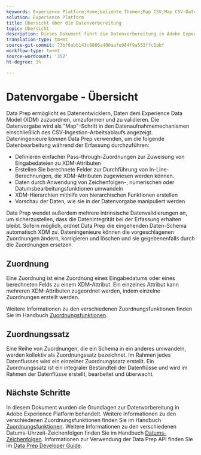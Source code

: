 ```yaml
---
keywords: Experience Platform;Home;beliebte Themen;Map CSV;Map CSV-Datei;CSV-Datei zu xdm zuordnen;CSV zu xdm zuordnen;ui-Handbuch;Mapper;Zuordnung;Datenvorbereitung;Datenvorbereitung;Vorbereiten von Daten;
solution: Experience Platform
title: Übersicht über die Datenvorbereitung
topic: Übersicht
description: Dieses Dokument führt die Datenvorbereitung in Adobe Experience Platform ein.
translation-type: tm+mt
source-git-commit: 73bf6abb143c0866a400aafe984f9a553ffc1abf
workflow-type: tm+mt
source-wordcount: '352'
ht-degree: 1%

---
```



# Datenvorgabe - Übersicht

Data Prep ermöglicht es Datenentwicklern, Daten dem Experience Data Model (XDM) zuzuordnen, umzuformen und zu validieren. Die Datenvorgabe wird als &quot;Map&quot;-Schritt in den Datenaufnahmemechanismen einschließlich des CSV-Ingestion-Arbeitsablaufs angezeigt. Dateningenieure können Data Prep verwenden, um die folgende Datenbearbeitung während der Erfassung durchzuführen:

- Definieren einfacher Pass-through-Zuordnungen zur Zuweisung von Eingabedateien zu XDM-Attributen
- Erstellen Sie berechnete Felder zur Durchführung von In-Line-Berechnungen, die XDM-Attributen zugewiesen werden können.
- Daten durch Anwendung von Zeichenfolgen-, numerischen oder Datumsbearbeitungsfunktionen umwandeln
- XDM-Hierarchien mithilfe von hierarchischen Funktionen erstellen
- Vorschau der Daten, wie sie in der Datenvorgabe manipuliert werden

Data Prep wendet außerdem mehrere intrinsische Datenvalidierungen an, um sicherzustellen, dass die Datenintegrität bei der Erfassung erhalten bleibt. Sofern möglich, ordnet Data Prep die eingehenden Daten-Schema automatisch XDM zu. Dateningenieure können die vorgeschlagenen Zuordnungen ändern, korrigieren und löschen und sie gegebenenfalls durch die Zuordnungen ersetzen.

## Zuordnung

Eine Zuordnung ist eine Zuordnung eines Eingabedatums oder eines berechneten Felds zu einem XDM-Attribut. Ein einzelnes Attribut kann mehreren XDM-Attributen zugeordnet werden, indem einzelne Zuordnungen erstellt werden.

Weitere Informationen zu den verschiedenen Zuordnungsfunktionen finden Sie im Handbuch [Zuordnungsfunktionen](./functions.md).

## Zuordnungssatz

Eine Reihe von Zuordnungen, die ein Schema in ein anderes umwandeln, werden kollektiv als Zuordnungssatz bezeichnet. Im Rahmen jedes Datenflusses wird ein einzelner Zuordnungssatz erstellt. Ein Zuordnungssatz ist ein integraler Bestandteil der Datenflüsse und wird im Rahmen der Datenflüsse erstellt, bearbeitet und überwacht.

## Nächste Schritte

In diesem Dokument wurden die Grundlagen zur Datenvorbereitung in Adobe Experience Platform behandelt. Weitere Informationen zu den verschiedenen Zuordnungsfunktionen finden Sie im Handbuch [Zuordnungsfunktionen](./functions.md). Weitere Informationen zu den verschiedenen Datums-Uhrzeit-Zeichenfolgen finden Sie im Handbuch [Datums-Zeichenfolgen](./dates.md). Informationen zur Verwendung der Data Prep API finden Sie im [Data Prep Developer Guide](api/overview.md).